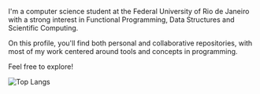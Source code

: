 I'm a computer science student at the Federal University of Rio de
Janeiro with a strong interest in Functional Programming, Data
Structures and Scientific Computing.

<!---
Currently, I'm working on a scientific research project based on the
book Structure and Interpretation of Computer Programs. Through this,
I've deepened my understanding of core programming concepts and
paradigms.
--->

On this profile, you'll find both personal and collaborative
repositories, with most of my work centered around tools and concepts
in programming.

Feel free to explore!

![Top Langs](https://github-readme-stats.vercel.app/api/top-langs/?username=joaovictorlopezpereira&theme=dark&langs_count=10&layout=compact)
